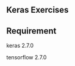 ## Keras Exercises


## Requirement
<p> keras                     2.7.0 </p>
<p> tensorflow                2.7.0     </p>
